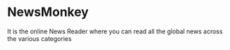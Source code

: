 # NewsMonkey
It is the online News Reader where you can read all the global news across the various categories
